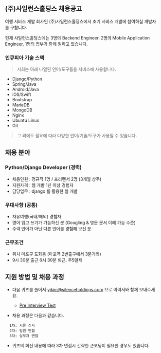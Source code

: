 ## (주)사일런스홀딩스 채용공고

여행 서비스 개발 회사인 (주)사일런스홀딩스에서 초기 서비스 개발에 참여하실 개발자를 구합니다.

현재 사일런스홀딩스에는 3명의 Backend Engineer, 2명의 Mobile Application Engineer, 1명의 잡부가 함께 일하고 있습니다. 


### 인큐피아 기술 스택

> 저희는 아래 나열된 언어/도구들을 서비스에 사용합니다. 

- Django/Python
- Spring/Java
- Android/Java
- iOS/Swift
- Bootstrap
- MariaDB
- MongoDB
- Nginx
- Ubuntu Linux
- Git

> 그 외에도 필요에 따라 다양한 언어/기술/도구가 사용될 수 있습니다.
 

## 채용 분야


### Python/Django Developer (경력)

- 채용인원 : 정규직 1명 / 프리랜서 2명 (3개월 상주)
- 지원자격 : 웹 개발 1년 이상 경험자
- 담당업무 : django 를 활용한 웹 개발


### 우대사항 (공통)

- 자유여행(국내/해외) 경험자
- 영어 읽고 쓰기가 가능하신 분 (Googling & 영문 문서 이해 가능 수준)
- 주력 언어가 아닌 다른 언어를 경험해 보신 분


### 근무조건

- 위치 마포구 도화동 (마포역 2번출구에서 3분거리) 
- 9시 30분 출근 6시 30분 퇴근, 주5일제


## 지원 방법 및 채용 과정

- 다음 퀴즈를 풀어서 yjkim@silenceholdings.com 으로 이력서와 함께 보내주세요. 
  - [Pre Interview Test](QUIZ.md)


- 채용 과정은 다음과 같습니다.

```
  1차: 서류 심사 
  2차: 임원 면접
  3차: 실무자 면접 
```

- 퀴즈의 회신 내용에 따라 3차 면접시 간략한 *손*코딩이 필요한 경우도 있습니다.
